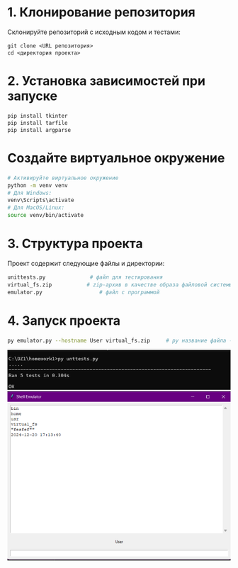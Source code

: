 # 1. Клонирование репозитория

Склонируйте репозиторий с исходным кодом и тестами:

```
git clone <URL репозитория>
cd <директория проекта>
```

# 2. Установка зависимостей при запуске

```
pip install tkinter
pip install tarfile
pip install argparse

```

# Создайте виртуальное окружение

```bash
# Активируйте виртуальное окружение
python -m venv venv
# Для Windows:
venv\Scripts\activate
# Для MacOS/Linux:
source venv/bin/activate
```


# 3. Структура проекта
Проект содержит следующие файлы и директории:
```bash
unittests.py              # файл для тестирования
virtual_fs.zip           # zip-архив в качестве образа файловой системы
emulator.py                  # файл с программой
```

# 4. Запуск проекта
```bash
py emulator.py --hostname User virtual_fs.zip     # py название файла --hostname <имя> <файл с образом файловой системы>
```
![alt text](image-1.png)
![alt text](image-2.png)